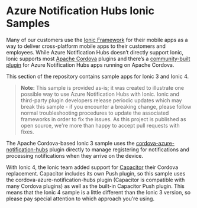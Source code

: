 # Azure Notification Hubs Ionic Samples

Many of our customers use the [Ionic Framework](https://ionicframework.com/) for their mobile apps as a way to deliver cross-platform mobile apps to their customers and employees. While Azure Notification Hubs doesn’t directly support Ionic, Ionic supports most [Apache Cordova](https://cordova.apache.org/) plugins and there’s a [community-built plugin](https://github.com/derek82511/cordova-azure-notification-hubs) for Azure Notification Hubs apps running on Apache Cordova.

This section of the repository contains sample apps for Ionic 3 and Ionic 4.

> **Note:** This sample is provided as-is; it was created to illustrate one possible way to use Azure Notification Hubs with Ionic. Ionic and third-party plugin developers release periodic updates which may break this sample - if you encounter a breaking change, please follow normal troubleshooting procedures to update the associated frameworks in order to fix the issues. As this project is published as open source, we're more than happy to accept pull requests with fixes.

The Apache Cordova-based Ionic 3 sample uses the [cordova-azure-notification-hubs](https://github.com/derek82511/cordova-azure-notification-hubs) plugin directly to manage registering for notifications and processing notifications when they arrive on the device.

With Ionic 4, the Ionic team added support for [Capacitor](https://capacitor.ionicframework.com/) their Cordova replacement. Capacitor includes its own Push plugin, so this sample uses the cordova-azure-notification-hubs plugin (Capacitor is compatible with many Cordova plugins) as well as the built-in Capacitor Push plugin. This means that the Ionic 4 sample is a little different than the Ionic 3 version, so please pay special attention to which approach you're using.
